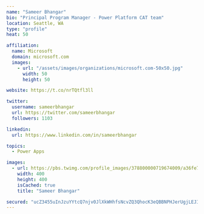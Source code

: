```yaml
---
name: "Sameer Bhangar"
bio: "Principal Program Manager - Power Platform CAT team"
location: Seattle, WA
type: "profile"
heat: 50

affiliation:
  name: Microsoft
  domain: microsoft.com
  images:
    - url: "/assets/images/organizations/microsoft.com-50x50.jpg"
      width: 50
      height: 50

website: https://t.co/nrTQtfl3ll

twitter:
  username: sameerbhangar
  url: https://twitter.com/sameerbhangar
  followers: 1103

linkedin:
  url: https://www.linkedin.com/in/sameerbhangar

topics:
  - Power Apps

images:
  - url: https://pbs.twimg.com/profile_images/378800000719674009/a36fe7ddfab1778b76e5793772e43798_400x400.jpeg
    width: 400
    height: 400
    isCached: true
    title: "Sameer Bhangar"

secured: "ucZ3455uInJzuYYtcQ7njv0JlXkWHhfsNcvZQ3QhocK3eQBBNPHJerUgjLEJIvhHG4/AP/b+bCv7xpbBQncbxtxEd9vC330dUpb9YK365/lNyVO0BlsMx9KJ27B4awz1g0RXj4q03obP8PkweymbYtA29z03Wv4RzWo2qW8OzMDC2kU2ysbWWwS7UjRXWohS2gVpHb95X9oFohSs5GlhY3VSebtSpkfmTisbx/2U1vpbpZKkjEn17sWxYavZWCHtXH0HB3mvKftNVT7NSklAeYqbN9gxc1gdLJ3nlGNnqPtKQQK/V7/Yf3pVJP9W68+Kzbq0KjgoazTZY8TEaZWvpmvl7jRox4GR8xCpH5984OLtORI5lBILBPmBBx9RCqMBSrMQGpIF+Vxk6R9z3ZHE0LT65/AjkWWx1ZY5xesHxm8=;D8SPKPGqNL0XAGPl8m5l0A=="
---
```


